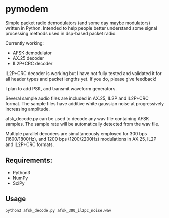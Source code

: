 # pymodem
Simple packet radio demodulators (and some day maybe modulators) written in Python. Intended to help people better understand some signal processing methods used in dsp-based packet radio.

Currently working:
- AFSK demodulator
- AX.25 decoder
- IL2P+CRC decoder

IL2P+CRC decoder is working but I have not fully tested and validated it for all header types and packet lengths yet. If you do, please give feedback!

I plan to add PSK, and transmit waveform generators.

Several sample audio files are included in AX.25, IL2P and IL2P+CRC format. The sample files have additive white gaussian noise at progressively increasing amplitude.

afsk_decode.py can be used to decode any wav file containing AFSK samples. The sample rate will be automatically detected from the wav file.

Multiple parallel decoders are simultaneously employed for 300 bps (1600/1800Hz), and 1200 bps (1200/2200Hz) modulations in AX.25, IL2P and IL2P+CRC formats.

## Requirements:
- Python3
- NumPy
- SciPy

## Usage
```
python3 afsk_decode.py afsk_300_il2pc_noise.wav
```
